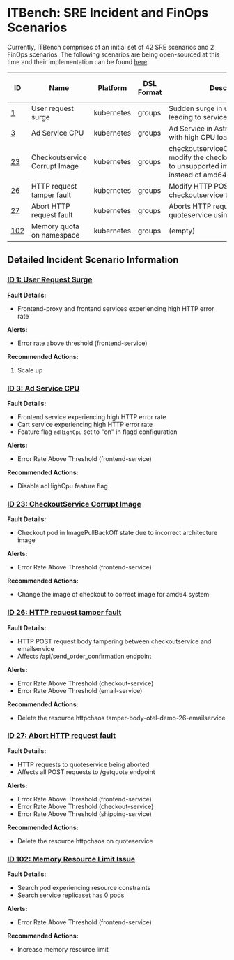 # ITBench: SRE Incident and FinOps Scenarios

Currently, ITBench comprises of an initial set of 42 SRE scenarios and 2 FinOps scenarios. The following scenarios are being open-sourced at this time and their implementation can be found [here](../roles):

| ID | Name | Platform | DSL Format | Description | Application | Complexity | Technologies | Golden Signal Cause | Golden Signal Effect |
|---|---|---|---|---|---|---|---|---|---|
| [1](#id-1-user-request-surge) | User request surge | kubernetes | groups | Sudden surge in user requests leading to service degradation | otel_astronomy_shop | Medium | Python, Node.js | saturation | error |
| [3](#id-3-ad-service-cpu) | Ad Service CPU | kubernetes | groups | Ad Service in Astronomy Shop runs with high CPU load | otel_astronomy_shop | Medium | Java, Node.js | saturation | error |
| [23](#id-23-checkoutservice-corrupt-image) | Checkoutservice Corrupt Image | kubernetes | groups | checkoutserviceCorruptDeployment: modify the checkoutservice image to unsupported image (arm64) instead of amd64 image | otel_astronomy_shop | Low | Node.js | resource unavailability | error |
| [26](#id-26-http-request-tamper-fault) | HTTP request tamper fault | kubernetes | groups | Modify HTTP POST requests from checkoutservice to emailservice | otel_astronomy_shop | Medium | Go, Ruby | traffic | error |
| [27](#id-27-abort-http-request-fault) | Abort HTTP request fault | kubernetes | groups | Aborts HTTP requests to quoteservice using chaos mesh fault | otel_astronomy_shop | High | Go, PHP, Rust, Tonic | traffic | error |
| [102](#id-102-memory-resource-limit-issue) | Memory quota on namespace | kubernetes | groups | (empty) | otel_astronomy_shop | Low | Go, Node.js | resource unavailability | error |

## Detailed Incident Scenario Information

### [ID 1: User Request Surge](../roles/incident_1/tasks/main.yaml)

**Fault Details:**
- Frontend-proxy and frontend services experiencing high HTTP error rate

**Alerts:**
- Error rate above threshold (frontend-service)

**Recommended Actions:**
1. Scale up

### [ID 3: Ad Service CPU](../roles/incident_3/tasks/main.yaml)

**Fault Details:**
- Frontend service experiencing high HTTP error rate
- Cart service experiencing high HTTP error rate
- Feature flag `adHighCpu` set to "on" in flagd configuration

**Alerts:**
- Error Rate Above Threshold (frontend-service)

**Recommended Actions:**
- Disable adHighCpu feature flag

### [ID 23: CheckoutService Corrupt Image](../roles/incident_23/tasks/main.yaml)

**Fault Details:**
- Checkout pod in ImagePullBackOff state due to incorrect architecture image

**Alerts:**
- Error Rate Above Threshold (frontend-service)

**Recommended Actions:**
- Change the image of checkout to correct image for amd64 system

### [ID 26: HTTP request tamper fault](../roles/incident_26/tasks/main.yaml)

**Fault Details:**
- HTTP POST request body tampering between checkoutservice and emailservice
- Affects /api/send_order_confirmation endpoint

**Alerts:**
- Error Rate Above Threshold (checkout-service)
- Error Rate Above Threshold (email-service)

**Recommended Actions:**
- Delete the resource httpchaos tamper-body-otel-demo-26-emailservice

### [ID 27: Abort HTTP request fault](../roles/incident_27/tasks/main.yaml)

**Fault Details:**
- HTTP requests to quoteservice being aborted
- Affects all POST requests to /getquote endpoint

**Alerts:**
- Error Rate Above Threshold (frontend-service)
- Error Rate Above Threshold (checkout-service)
- Error Rate Above Threshold (shipping-service)

**Recommended Actions:**
- Delete the resource httpchaos on quoteservice

### [ID 102: Memory Resource Limit Issue](../roles/incident_102/tasks/main.yaml)

**Fault Details:**
- Search pod experiencing resource constraints
- Search service replicaset has 0 pods

**Alerts:**
- Error Rate Above Threshold (frontend-service)

**Recommended Actions:**
- Increase memory resource limit
